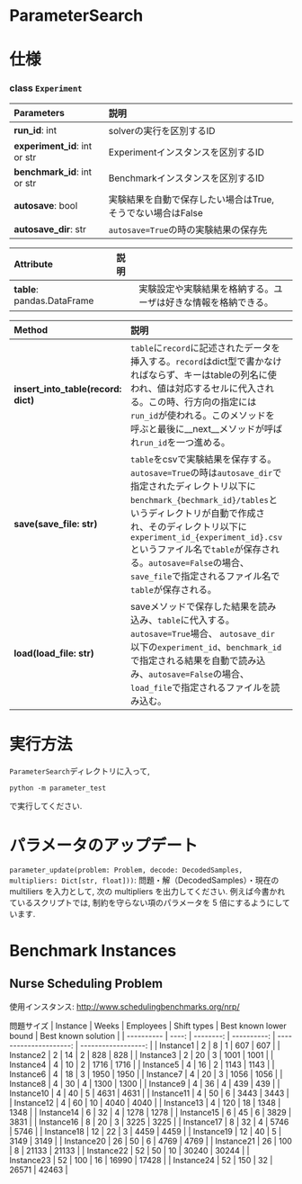 # ParameterSearch

# 仕様
### class `Experiment`
|**Parameters**|説明||
|:---|:---|:---|
|**run_id**: int|solverの実行を区別するID||
|**experiment_id**: int or str |Experimentインスタンスを区別するID||
|**benchmark_id**: int or str|Benchmarkインスタンスを区別するID||
|**autosave**: bool|実験結果を自動で保存したい場合はTrue,そうでない場合はFalse||
|**autosave_dir**: str|`autosave=True`の時の実験結果の保存先||

|**Attribute**|説明||
|:---|:---|:---|
|**table**: pandas.DataFrame||実験設定や実験結果を格納する。ユーザは好きな情報を格納できる。||

|**Method**|説明||
|:---|:---|:---|
|**insert_into_table(record: dict)**|`table`に`record`に記述されたデータを挿入する。`record`はdict型で書かなければならず、キーはtableの列名に使われ、値は対応するセルに代入される。この時、行方向の指定には`run_id`が使われる。このメソッドを呼ぶと最後に__next__メソッドが呼ばれ`run_id`を一つ進める。||
|**save(save_file: str)**|`table`をcsvで実験結果を保存する。`autosave=True`の時は`autosave_dir`で指定されたディレクトリ以下に`benchmark_{bechmark_id}/tables`というディレクトリが自動で作成され、そのディレクトリ以下に`experiment_id_{experiment_id}.csv`というファイル名で`table`が保存される。`autosave=False`の場合、`save_file`で指定されるファイル名で`table`が保存される。
|**load(load_file: str)**|saveメソッドで保存した結果を読み込み、`table`に代入する。`autosave=True`場合、 `autosave_dir`以下の`experiment_id`、`benchmark_id`で指定される結果を自動で読み込み、`autosave=False`の場合、`load_file`で指定されるファイルを読み込む。||
# 実行方法

`ParameterSearch`ディレクトリに入って,

```
python -m parameter_test
```

で実行してください.

# パラメータのアップデート

`parameter_update(problem: Problem, decode: DecodedSamples, multipliers: Dict[str, float]))`: 問題・解（DecodedSamples）・現在の multiliers を入力として, 次の multipliers を出力してください. 例えば今書かれているスクリプトでは, 制約を守らない項のパラメータを 5 倍にするようにしています.



# Benchmark Instances
## Nurse Scheduling Problem
使用インスタンス: http://www.schedulingbenchmarks.org/nrp/

問題サイズ
| Instance   | Weeks | Employees | Shift types | Best known lower bound | Best known solution | 
| ---------- | ----: | --------: | ----------: | ---------------------: | ------------------: | 
| Instance1  | 2     | 8         | 1           | 607                    | 607                 | 
| Instance2  | 2     | 14        | 2           | 828                    | 828                 | 
| Instance3  | 2     | 20        | 3           | 1001                   | 1001                | 
| Instance4  | 4     | 10        | 2           | 1716                   | 1716                | 
| Instance5  | 4     | 16        | 2           | 1143                   | 1143                | 
| Instance6  | 4     | 18        | 3           | 1950                   | 1950                | 
| Instance7  | 4     | 20        | 3           | 1056                   | 1056                | 
| Instance8  | 4     | 30        | 4           | 1300                   | 1300                | 
| Instance9  | 4     | 36        | 4           | 439                    | 439                 | 
| Instance10 | 4     | 40        | 5           | 4631                   | 4631                | 
| Instance11 | 4     | 50        | 6           | 3443                   | 3443                | 
| Instance12 | 4     | 60        | 10          | 4040                   | 4040                | 
| Instance13 | 4     | 120       | 18          | 1348                   | 1348                | 
| Instance14 | 6     | 32        | 4           | 1278                   | 1278                | 
| Instance15 | 6     | 45        | 6           | 3829                   | 3831                | 
| Instance16 | 8     | 20        | 3           | 3225                   | 3225                | 
| Instance17 | 8     | 32        | 4           | 5746                   | 5746                | 
| Instance18 | 12    | 22        | 3           | 4459                   | 4459                | 
| Instance19 | 12    | 40        | 5           | 3149                   | 3149                | 
| Instance20 | 26    | 50        | 6           | 4769                   | 4769                | 
| Instance21 | 26    | 100       | 8           | 21133                  | 21133               | 
| Instance22 | 52    | 50        | 10          | 30240                  | 30244               | 
| Instance23 | 52    | 100       | 16          | 16990                  | 17428               | 
| Instance24 | 52    | 150       | 32          | 26571                  | 42463               | 

